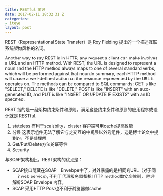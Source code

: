```yaml
---
title: RESTful 笔记
date: 2017-02-11 18:32:31 Z
categories:
- iteye
layout: post
---
```


REST（Representational State Transfer）是 Roy Fielding 提出的一个描述互联系统架构风格的名词。   

Another way to say REST is in HTTP, any request a client can make involves a URL and an HTTP method. With REST, the URL is designed to represent a noun and the HTTP method always maps to one of several standard verbs, which will be performed against that noun.In summary, each HTTP method will cause a well-defined action on the resource represented by the URL it operates on. The methods can be compared to SQL commands: GET is like "SELECT," DELETE is like "DELETE," POST is like "INSERT" with an auto-generated ID, and PUT is like "INSERT OR UPDATE IF EXISTS" with an ID specified.  

REST 指的是一组架构约束条件和原则。满足这些约束条件和原则的应用程序或设计就是 RESTful. 
1. stateless 有利于scalabilty，cluster 客户端可用cache提高性能   
2. 分层 这表示组件无法了解它与之交互的中间层以外的组件，这是博士论文中提到的，不是很理解   
3. Get/Put/Delete方法的幂等性     
4. Security 

与SOAP架构相比，REST架构的优点是： 
* SOAP接口隐藏在SOAP　Envelope中了，对外暴露的是相同的URL（对于同一个web service), 不利于代理服务器根据HTTP method做安全控制， 除非解析SOAP Envelope 内容。   
* SOAP 采用HTTP Post也不利于浏览器做cache
